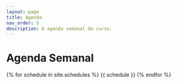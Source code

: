 ```yaml
---
layout: page
title: Agenda
nav_order: 5
description: A agenda semanal do curso.
---
```


# Agenda Semanal

{% for schedule in site.schedules %}
{{ schedule }}
{% endfor %}
